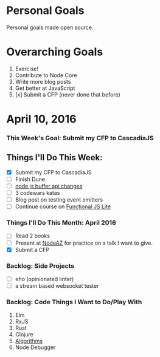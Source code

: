Personal Goals
==============

Personal goals made open source.

# Overarching Goals
1. Exercise!
2. Contribute to Node Core
3. Write more blog posts
4. Get better at JavaScript
5. [x] Submit a CFP (never done that before)

# April 10, 2016

### This Week's Goal: Submit my CFP to CascadiaJS

## Things I'll Do This Week:
- [x] Submit my CFP to CascadiaJS
- [ ] Finish Dune
- [ ] [node js buffer api changes](https://medium.com/@jasnell/node-js-buffer-api-changes-3c21f1048f97#.gc95td89s)
- [ ] 3 codewars katas
- [ ] Blog post on testing event emitters
- [ ] Continue course on [Functional JS Lite](https://frontendmasters.com/courses/functional-js-lite/#v=mpx9vosfmi&p=0.3056)

### Things I'll Do This Month: April 2016
- [ ] Read 2 books
- [ ] Present at [NodeAZ](http://www.meetup.com/NodeAZ/) for practice on a talk I want to give.
- [x] Submit a CFP

### Backlog: Side Projects
- [ ] eho (opinionated linter)
- [ ] a stream based websocket tester

### Backlog: Code Things I Want to Do/Play With
1. Elm
2. RxJS
3. Rust
4. Clojure
5. [Algorithms](https://www.coursera.org/learn/algorithmic-toolbox/)
6. Node Debugger
